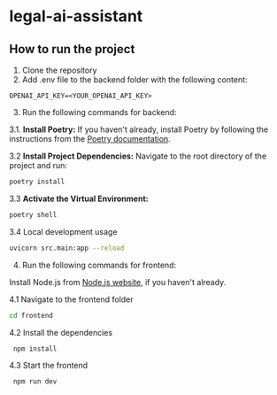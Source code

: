 # legal-ai-assistant

## How to run the project

1. Clone the repository
2. Add .env file to the backend folder with the following content:
```
OPENAI_API_KEY=<YOUR_OPENAI_API_KEY>
```
3. Run the following commands for backend:

3.1. **Install Poetry:**
   If you haven't already, install Poetry by following the instructions from the [Poetry documentation](https://python-poetry.org/docs/#installation).

3.2 **Install Project Dependencies:**
   Navigate to the root directory of the project and run:
   ```bash
   poetry install
   ```

3.3 **Activate the Virtual Environment:**
   ```bash
   poetry shell
   ```
3.4 Local development usage
   ```bash
   uvicorn src.main:app --reload
   ```

4. Run the following commands for frontend:

Install Node.js from [Node.js website](https://nodejs.org/en/), if you haven't already.

4.1 Navigate to the frontend folder
   ```bash
   cd frontend
   ```

4.2 Install the dependencies
   ```bash
    npm install
   ```

4.3 Start the frontend
   ```bash
    npm run dev
   ```
